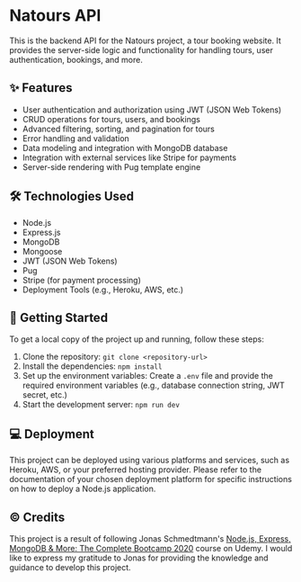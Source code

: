 # Natours API

This is the backend API for the Natours project, a tour booking website. It provides the server-side logic and functionality for handling tours, user authentication, bookings, and more.

## ✨ Features

- User authentication and authorization using JWT (JSON Web Tokens)
- CRUD operations for tours, users, and bookings
- Advanced filtering, sorting, and pagination for tours
- Error handling and validation
- Data modeling and integration with MongoDB database
- Integration with external services like Stripe for payments
- Server-side rendering with Pug template engine

## 🛠️ Technologies Used

- Node.js
- Express.js
- MongoDB
- Mongoose
- JWT (JSON Web Tokens)
- Pug
- Stripe (for payment processing)
- Deployment Tools (e.g., Heroku, AWS, etc.)

## 🚀 Getting Started

To get a local copy of the project up and running, follow these steps:

1. Clone the repository: `git clone <repository-url>`
2. Install the dependencies: `npm install`
3. Set up the environment variables: Create a `.env` file and provide the required environment variables (e.g., database connection string, JWT secret, etc.)
4. Start the development server: `npm run dev`

## 💻 Deployment

This project can be deployed using various platforms and services, such as Heroku, AWS, or your preferred hosting provider. Please refer to the documentation of your chosen deployment platform for specific instructions on how to deploy a Node.js application.

## © Credits

This project is a result of following Jonas Schmedtmann's [Node.js, Express, MongoDB & More: The Complete Bootcamp 2020](https://www.udemy.com/course/nodejs-express-mongodb-bootcamp/) course on Udemy. I would like to express my gratitude to Jonas for providing the knowledge and guidance to develop this project.
